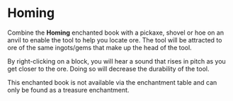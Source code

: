 # Homing

Combine the **Homing** enchanted book with a pickaxe, shovel or hoe on an anvil to enable the tool to help you locate ore. The tool will be attracted to ore of the same ingots/gems that make up the head of the tool.

By right-clicking on a block, you will hear a sound that rises in pitch as you get closer to the ore. Doing so will decrease the durability of the tool.

This enchanted book is not available via the enchantment table and can only be found as a treasure enchantment.
